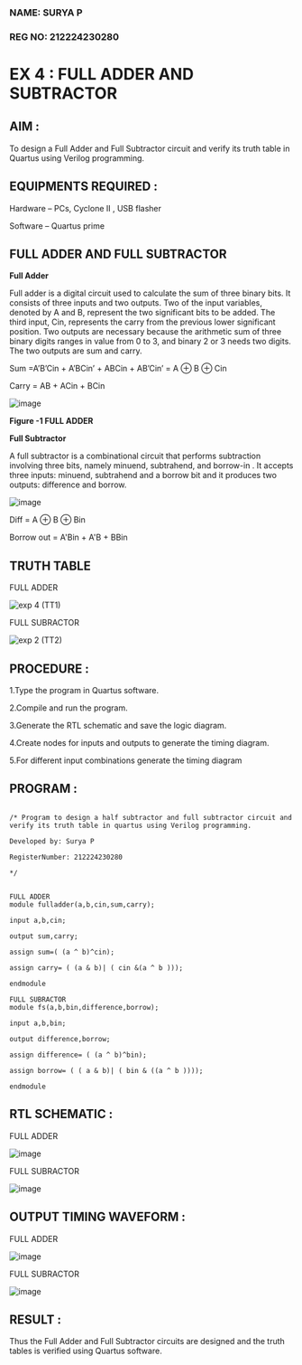 ### NAME: SURYA P <br>
### REG NO: 212224230280

# EX 4 : FULL ADDER AND SUBTRACTOR

## AIM :

To design a Full Adder and Full Subtractor circuit and verify its truth table in Quartus using Verilog programming.

## EQUIPMENTS REQUIRED :

Hardware – PCs, Cyclone II , USB flasher

Software – Quartus prime

## FULL ADDER AND FULL SUBTRACTOR 

**Full Adder**

Full adder is a digital circuit used to calculate the sum of three binary bits. It consists of three inputs and two outputs. Two of the input variables, denoted by A and B, represent the two significant bits to be added. The third input, Cin, represents the carry from the previous lower significant position. Two outputs are necessary because the arithmetic sum of three binary digits ranges in value from 0 to 3, and binary 2 or 3 needs two digits. The two outputs are sum and carry.

Sum =A’B’Cin + A’BCin’ + ABCin + AB’Cin’ = A ⊕ B ⊕ Cin 

Carry = AB + ACin + BCin

![image](https://github.com/naavaneetha/FULL_ADDER_SUBTRACTOR/assets/154305477/0f30ba51-5ffb-4198-845f-18e054f675e7)

**Figure -1 FULL ADDER**

**Full Subtractor**

A full subtractor is a combinational circuit that performs subtraction involving three bits, namely minuend, subtrahend, and borrow-in . It accepts three inputs: minuend, subtrahend and a borrow bit and it produces two outputs: difference and borrow.

![image](https://github.com/naavaneetha/FULL_ADDER_SUBTRACTOR/assets/154305477/02b24f51-ab51-4304-9ad6-7b81ffc1ead5)

Diff = A ⊕ B ⊕ Bin 

Borrow out = A'Bin + A'B + BBin

## TRUTH TABLE 

FULL ADDER

![exp 4 (TT1)](https://github.com/user-attachments/assets/7e3238ee-17c1-40a5-9062-815f21116d11)

FULL SUBRACTOR

![exp 2 (TT2)](https://github.com/user-attachments/assets/af33a305-cb2d-43ae-a806-8722875788e6)

## PROCEDURE :

1.Type the program in Quartus software.

2.Compile and run the program.

3.Generate the RTL schematic and save the logic diagram.

4.Create nodes for inputs and outputs to generate the timing diagram.

5.For different input combinations generate the timing diagram


## PROGRAM :

```

/* Program to design a half subtractor and full subtractor circuit and verify its truth table in quartus using Verilog programming. 

Developed by: Surya P

RegisterNumber: 212224230280

*/


FULL ADDER
module fulladder(a,b,cin,sum,carry);

input a,b,cin;

output sum,carry;

assign sum=( (a ^ b)^cin);

assign carry= ( (a & b)| ( cin &(a ^ b )));

endmodule

FULL SUBRACTOR
module fs(a,b,bin,difference,borrow);

input a,b,bin;

output difference,borrow;

assign difference= ( (a ^ b)^bin);

assign borrow= ( ( a & b)| ( bin & ((a ^ b ))));

endmodule

```

## RTL SCHEMATIC : 

FULL ADDER

![image](https://github.com/user-attachments/assets/a7041465-1bed-4142-88cf-9fd8bfa09321)

FULL SUBRACTOR

![image](https://github.com/user-attachments/assets/14296602-923e-4373-a58b-d80744a77660)

## OUTPUT TIMING WAVEFORM : 

FULL ADDER

![image](https://github.com/user-attachments/assets/e40ed1d0-d900-4e67-8fe1-c2f3fdb0de10)

FULL SUBRACTOR

![image](https://github.com/user-attachments/assets/69c57a04-0a43-4e4f-8aca-0e1beb49ff42)

## RESULT :

Thus the Full Adder and Full Subtractor circuits are designed and the truth tables is verified using Quartus software.
